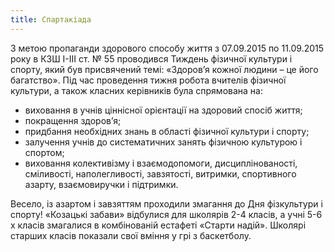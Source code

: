 ```yaml
---
title: Спартакіада
---
```


З метою пропаганди здорового способу життя з 07.09.2015 по 11.09.2015 року в КЗШ І-ІІІ ст. № 55 проводився Тиждень фізичної культури і спорту, який був присвячений темі: «Здоров’я кожної людини – це його багатство». Під час проведення тижня робота вчителів фізичної культури, а також класних керівників була спрямована на:

- виховання в учнів ціннісної орієнтації на здоровий спосіб життя;
- покращення здоров’я;
- придбання необхідних знань в області фізичної культури і спорту;
- залучення учнів до систематичних занять фізичною культурою і спортом;
- виховання колективізму і взаємодопомоги, дисциплінованості, сміливості, наполегливості, завзятості, витримки, спортивного азарту, взаємовиручки і підтримки.

Весело, із азартом і завзяттям проходили змагання до Дня фізкультури і спорту! «Козацькі забави» відбулися для школярів 2-4 класів, а учні 5-6 х класів змагалися в комбінованій естафеті «Старти надій». Школярі старших класів показали свої вміння у грі з баскетболу.

<slideshow id="72157658242690900"></slideshow>
